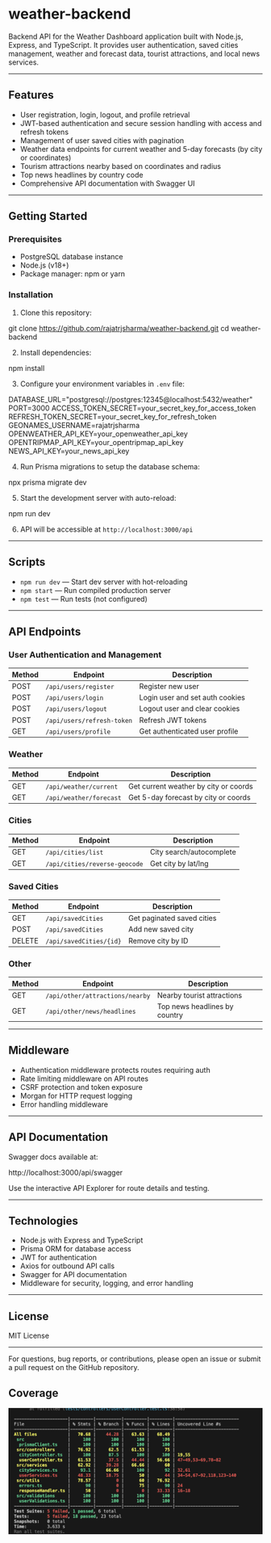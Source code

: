 # weather-backend

Backend API for the Weather Dashboard application built with Node.js, Express, and TypeScript. It provides user authentication, saved cities management, weather and forecast data, tourist attractions, and local news services.

---

## Features

- User registration, login, logout, and profile retrieval
- JWT-based authentication and secure session handling with access and refresh tokens
- Management of user saved cities with pagination
- Weather data endpoints for current weather and 5-day forecasts (by city or coordinates)
- Tourism attractions nearby based on coordinates and radius
- Top news headlines by country code
- Comprehensive API documentation with Swagger UI

---

## Getting Started

### Prerequisites

- PostgreSQL database instance
- Node.js (v18+)
- Package manager: npm or yarn

### Installation

1. Clone this repository:

git clone https://github.com/rajatrjsharma/weather-backend.git
cd weather-backend

2. Install dependencies:

npm install

3. Configure your environment variables in `.env` file:

DATABASE_URL="postgresql://postgres:12345@localhost:5432/weather"
PORT=3000
ACCESS_TOKEN_SECRET=your_secret_key_for_access_token
REFRESH_TOKEN_SECRET=your_secret_key_for_refresh_token
GEONAMES_USERNAME=rajatrjsharma
OPENWEATHER_API_KEY=your_openweather_api_key
OPENTRIPMAP_API_KEY=your_opentripmap_api_key
NEWS_API_KEY=your_news_api_key

4. Run Prisma migrations to setup the database schema:

npx prisma migrate dev

5. Start the development server with auto-reload:

npm run dev

6. API will be accessible at `http://localhost:3000/api`

---

## Scripts

- `npm run dev` — Start dev server with hot-reloading
- `npm start` — Run compiled production server
- `npm test` — Run tests (not configured)

---

## API Endpoints

### User Authentication and Management

| Method | Endpoint                   | Description                     |
| ------ | -------------------------- | ------------------------------- |
| POST   | `/api/users/register`      | Register new user               |
| POST   | `/api/users/login`         | Login user and set auth cookies |
| POST   | `/api/users/logout`        | Logout user and clear cookies   |
| POST   | `/api/users/refresh-token` | Refresh JWT tokens              |
| GET    | `/api/users/profile`       | Get authenticated user profile  |

### Weather

| Method | Endpoint                | Description                           |
| ------ | ----------------------- | ------------------------------------- |
| GET    | `/api/weather/current`  | Get current weather by city or coords |
| GET    | `/api/weather/forecast` | Get 5-day forecast by city or coords  |

### Cities

| Method | Endpoint                      | Description              |
| ------ | ----------------------------- | ------------------------ |
| GET    | `/api/cities/list`            | City search/autocomplete |
| GET    | `/api/cities/reverse-geocode` | Get city by lat/lng      |

### Saved Cities

| Method | Endpoint                | Description                |
| ------ | ----------------------- | -------------------------- |
| GET    | `/api/savedCities`      | Get paginated saved cities |
| POST   | `/api/savedCities`      | Add new saved city         |
| DELETE | `/api/savedCities/{id}` | Remove city by ID          |

### Other

| Method | Endpoint                        | Description                   |
| ------ | ------------------------------- | ----------------------------- |
| GET    | `/api/other/attractions/nearby` | Nearby tourist attractions    |
| GET    | `/api/other/news/headlines`     | Top news headlines by country |

---

## Middleware

- Authentication middleware protects routes requiring auth
- Rate limiting middleware on API routes
- CSRF protection and token exposure
- Morgan for HTTP request logging
- Error handling middleware

---

## API Documentation

Swagger docs available at:

http://localhost:3000/api/swagger

Use the interactive API Explorer for route details and testing.

---

## Technologies

- Node.js with Express and TypeScript
- Prisma ORM for database access
- JWT for authentication
- Axios for outbound API calls
- Swagger for API documentation
- Middleware for security, logging, and error handling

---

## License

MIT License

---

For questions, bug reports, or contributions, please open an issue or submit a pull request on the GitHub repository.

## Coverage

![Alt text](./coverage.png)

